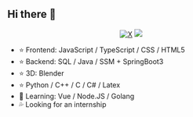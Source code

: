 ## Hi there 👋

<div align="center">
    <a href="https://x.com/Skywalker_Wei"><img src="https://img.shields.io/static/v1?&logo=x&label=x&message=@SkywalkerWei&color=black" alt="X"></a>
    <a href="https://space.bilibili.com/288139480"><img src="https://img.shields.io/static/v1?&logo=bilibili&logoColor=00a1d6&label=BiliBli&message=@醉雪寒冬&color=00a1d6"></a>
</div>

- ⭐ Frontend: JavaScript / TypeScript / CSS / HTML5
- ⭐ Backend: SQL / Java / SSM + SpringBoot3
- ⭐ 3D: Blender
- ⭐ Python / C++ / C / C# / Latex
- 🤔 Learning: Vue / Node.JS / Golang
- 💦 Looking for an internship
